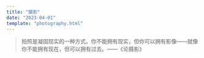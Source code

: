 ```yaml
---
title: "摄影"
date: "2023-04-01"
template: "photography.html"
---
```


> 拍照是凝固现实的一种方式。你不能拥有现实，但你可以拥有影像――就像你不能拥有现在，但可以拥有过去。——《论摄影》
